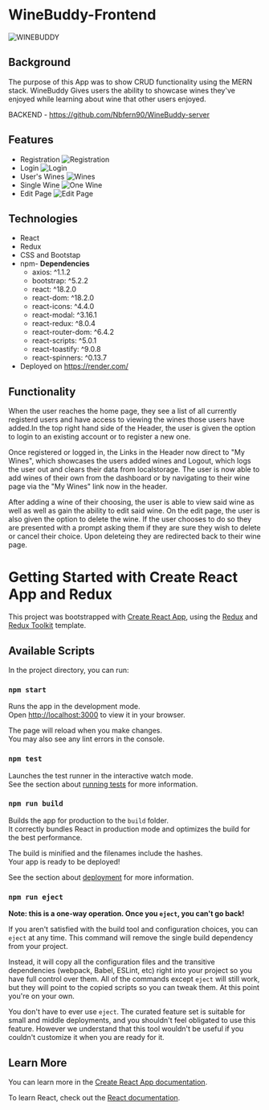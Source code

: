 # WineBuddy-Frontend

![WINEBUDDY](/src/img/WineBuddy-Dash.png)

## Background

The purpose of this App was to show CRUD functionality using the MERN stack. WineBuddy Gives users the ability to showcase wines they've enjoyed while learning about wine that other users enjoyed.

BACKEND - https://github.com/Nbfern90/WineBuddy-server

## Features

- Registration
  ![Registration](/src/img/WineBuddy-Reg.png)
- Login
  ![Login](/src/img/WineBuddy-login.png)
- User's Wines
  ![Wines](/src/img/WineBuddy-Wines.png)
- Single Wine
  ![One Wine](/src/img/WineBuddy-oneWine.png)
- Edit Page
  ![Edit Page](/src/img/WineBuddy-Edit.png)

## Technologies

- React
- Redux
- CSS and Bootstap
- npm-
  **Dependencies**
  - axios: ^1.1.2
  - bootstrap: ^5.2.2
  - react: ^18.2.0
  - react-dom: ^18.2.0
  - react-icons: ^4.4.0
  - react-modal: ^3.16.1
  - react-redux: ^8.0.4
  - react-router-dom: ^6.4.2
  - react-scripts: ^5.0.1
  - react-toastify: ^9.0.8
  - react-spinners: ^0.13.7
- Deployed on https://render.com/

## Functionality

When the user reaches the home page, they see a list of all currently registerd users and have access to viewing the wines those users have added.In the top right hand side of the Header, the user is given the option to login to an existing account or to register a new one.

Once registered or logged in, the Links in the Header now direct to "My Wines", which showcases the users added wines and Logout, which logs the user out and clears their data from localstorage. The user is now able to add wines of their own from the dashboard or by navigating to their wine page via the "My Wines" link now in the header.

After adding a wine of their choosing, the user is able to view said wine as well as well as gain the ability to edit said wine. On the edit page, the user is also given the option to delete the wine.
If the user chooses to do so they are presented with a prompt asking them if they are sure they wish to delete or cancel their choice. Upon deleteing they are redirected back to their wine page.

# Getting Started with Create React App and Redux

This project was bootstrapped with [Create React App](https://github.com/facebook/create-react-app), using the [Redux](https://redux.js.org/) and [Redux Toolkit](https://redux-toolkit.js.org/) template.

## Available Scripts

In the project directory, you can run:

### `npm start`

Runs the app in the development mode.\
Open [http://localhost:3000](http://localhost:3000) to view it in your browser.

The page will reload when you make changes.\
You may also see any lint errors in the console.

### `npm test`

Launches the test runner in the interactive watch mode.\
See the section about [running tests](https://facebook.github.io/create-react-app/docs/running-tests) for more information.

### `npm run build`

Builds the app for production to the `build` folder.\
It correctly bundles React in production mode and optimizes the build for the best performance.

The build is minified and the filenames include the hashes.\
Your app is ready to be deployed!

See the section about [deployment](https://facebook.github.io/create-react-app/docs/deployment) for more information.

### `npm run eject`

**Note: this is a one-way operation. Once you `eject`, you can't go back!**

If you aren't satisfied with the build tool and configuration choices, you can `eject` at any time. This command will remove the single build dependency from your project.

Instead, it will copy all the configuration files and the transitive dependencies (webpack, Babel, ESLint, etc) right into your project so you have full control over them. All of the commands except `eject` will still work, but they will point to the copied scripts so you can tweak them. At this point you're on your own.

You don't have to ever use `eject`. The curated feature set is suitable for small and middle deployments, and you shouldn't feel obligated to use this feature. However we understand that this tool wouldn't be useful if you couldn't customize it when you are ready for it.

## Learn More

You can learn more in the [Create React App documentation](https://facebook.github.io/create-react-app/docs/getting-started).

To learn React, check out the [React documentation](https://reactjs.org/).
